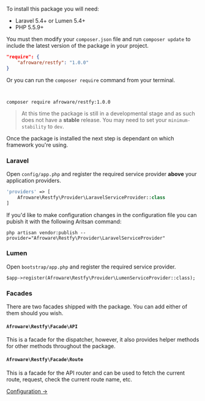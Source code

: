 
To install this package you will need:

- Laravel 5.4+ or Lumen 5.4+
- PHP 5.5.9+

You must then modify your `composer.json` file and run `composer update` to include the latest version of the package in your project.

```json
"require": {
    "afroware/restfy": "1.0.0"
}
```

Or you can run the `composer require` command from your terminal.

```


composer require afroware/restfy:1.0.0
```

> At this time the package is still in a developmental stage and as such does not have a **stable** release.
> You may need to set your `minimum-stability` to `dev`.

Once the package is installed the next step is dependant on which framework you're using.

### Laravel

Open `config/app.php` and register the required service provider **above** your application providers.

```php
'providers' => [
    Afroware\Restfy\Provider\LaravelServiceProvider::class
]
```

If you'd like to make configuration changes in the configuration file you can pubish it with the following Aritsan command:

```
php artisan vendor:publish --provider="Afroware\Restfy\Provider\LaravelServiceProvider"
```

### Lumen

Open `bootstrap/app.php` and register the required service provider.

```
$app->register(Afroware\Restfy\Provider\LumenServiceProvider::class);
```

### Facades

There are two facades shipped with the package. You can add either of them should you wish.

#### `Afroware\Restfy\Facade\API`

This is a facade for the dispatcher, however, it also provides helper methods for other methods throughout the package.

#### `Afroware\Restfy\Facade\Route`

This is a facade for the API router and can be used to fetch the current route, request, check the current route name, etc.

[Configuration →](Configuration.md)
